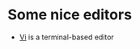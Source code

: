 Some nice editors
=================


- [Vi](http://de.wikipedia.org/wiki/Vi) is a terminal-based editor

